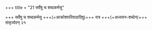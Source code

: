 +++
title = "21 सर्वेषु च शब्दकर्मसु"

+++
सर्वेषु च शब्दकर्मसु +++(=आक्रोशपरिवादादिषु)+++ यत्र +++(+अध्ययन-शब्देन)+++ संसृज्येरन् २१